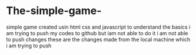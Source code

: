 # The-simple-game-

simple game created usin html css and javascript to understand the basics
i am trying to push my codes to github but iam not able to do it
i am not able to push changes
these are the changes made from the local machine which i am trying to push
